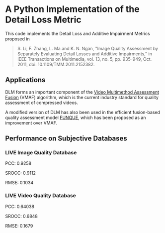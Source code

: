 # A Python Implementation of the Detail Loss Metric

This code implements the Detail Loss and Additive Impairment Metrics proposed in
> S. Li, F. Zhang, L. Ma and K. N. Ngan, "Image Quality Assessment by Separately Evaluating Detail Losses and Additive Impairments," in IEEE Transactions on Multimedia, vol. 13, no. 5, pp. 935-949, Oct. 2011, doi: 10.1109/TMM.2011.2152382.

## Applications
DLM forms an important component of the [Video Multimethod Assessment Fusion](https://github.com/Netflix/vmaf) (VMAF) algorithm, which is the current industry standard for quality assessment of compressed videos.

A modified version of DLM has also been used in the efficient fusion-based quality assessment model [FUNQUE](https://github.com/abhinaukumar/funque), which has been proposed as an improvement over VMAF.

## Performance on Subjective Databases
### LIVE Image Quality Database
PCC: 0.9258

SROCC: 0.9112

RMSE: 0.1034

### LIVE Video Quality Database
PCC: 0.64038

SROCC: 0.6848

RMSE: 0.1679
